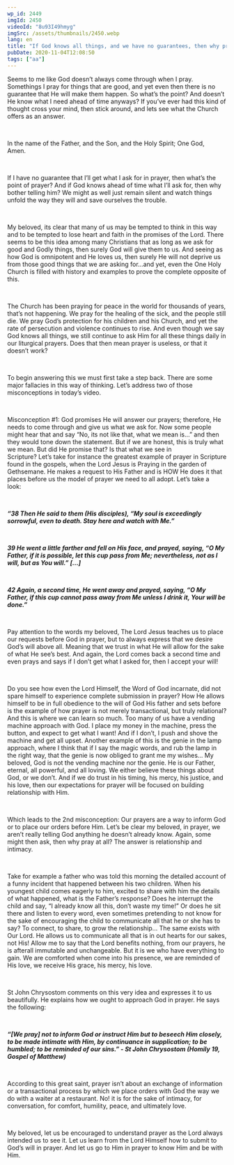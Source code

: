 ```yaml
---
wp_id: 2449
imgId: 2450
videoId: "8u93I49hmyg"
imgSrc: /assets/thumbnails/2450.webp
lang: en
title: "If God knows all things, and we have no guarantees, then why pray at all?"
pubDate: 2020-11-04T12:08:50
tags: ["aa"]
---
```


<p><span data-contrast="auto">Seems </span><span data-contrast="auto">to me like God doesn’t always come through when I pray. Somethings I pray for </span><span data-contrast="auto">things that are good</span><span data-contrast="auto">, and yet even then there is no guarantee that He will make them happen. So what’s the point? </span><span data-contrast="auto">And doesn’t He know what I need ahead of time anyways? </span><span data-contrast="auto">If you’ve ever had this kind of thought cross your mind, then stick around, and lets see what the Church offers as an answer. </span><span data-ccp-props="{&quot;201341983&quot;:0,&quot;335559739&quot;:200,&quot;335559740&quot;:276}"> </span></p>
<p>&nbsp;</p>
<p><span data-contrast="auto">In the name of the Father, and the Son, and the Holy Spirit; One God, Amen. </span><span data-ccp-props="{&quot;201341983&quot;:0,&quot;335559739&quot;:200,&quot;335559740&quot;:276}"> </span></p>
<p><span data-ccp-props="{&quot;201341983&quot;:0,&quot;335559739&quot;:200,&quot;335559740&quot;:276}"> </span></p>
<p><span data-contrast="auto">If </span><span data-contrast="auto">I have no </span><span data-contrast="auto">guarantee that </span><span data-contrast="auto">I’ll get what I ask for in prayer, t</span><span data-contrast="auto">h</span><span data-contrast="auto">en</span><span data-contrast="auto"> what’s the point of prayer? </span><span data-contrast="auto">And if God knows ahead of time what I’ll ask for, then why bother telling him? </span><span data-contrast="auto">We might as well just </span><span data-contrast="auto">remain silent and </span><span data-contrast="auto">watch things unfold the way they will and save ourselves the </span><span data-contrast="auto">trouble</span><span data-contrast="auto">. </span><span data-ccp-props="{&quot;201341983&quot;:0,&quot;335559739&quot;:200,&quot;335559740&quot;:276}"> </span></p>
<p><span data-ccp-props="{&quot;201341983&quot;:0,&quot;335559739&quot;:200,&quot;335559740&quot;:276}"> </span></p>
<p><span data-contrast="auto">My beloved, its clear that many of us may be tempted to think in this way and to be tempted to lose heart and faith in the promises of the Lord. There seems to be this idea among many Christians that as long as we ask for good and Godly things, then surely God will give them to us. And seeing as how God is omnipotent and He loves us, then surely He will not deprive us from those good things that we are asking for…and yet, even the One Holy Church is filled with history and examples to prove the complete opposite of this. </span><span data-ccp-props="{&quot;201341983&quot;:0,&quot;335559739&quot;:200,&quot;335559740&quot;:276}"> </span></p>
<p><span data-ccp-props="{&quot;201341983&quot;:0,&quot;335559739&quot;:200,&quot;335559740&quot;:276}"> </span></p>
<p><span data-contrast="auto">The Church has been praying for peace in the world for thousands of years, that’s not happening. We pray for the healing of the sick, and the people still die. We pray God’s protection for his children and his Church, and yet the rate of persecution and violence continues to rise. </span><span data-contrast="auto">And even though we say God knows all things, we still continue to ask Him for all these things daily in our liturgical prayers. </span><span data-contrast="auto">Does that then mean prayer is useless, </span><span data-contrast="auto">or that </span><span data-contrast="auto">it doesn’t work? </span><span data-ccp-props="{&quot;201341983&quot;:0,&quot;335559739&quot;:200,&quot;335559740&quot;:276}"> </span></p>
<p><span data-ccp-props="{&quot;201341983&quot;:0,&quot;335559739&quot;:200,&quot;335559740&quot;:276}"> </span></p>
<p><span data-contrast="auto">To begin answering this we must first take a step back. There are some major fallacies in this way of thinking. </span><span data-contrast="auto">Let’s address two of those misconceptions in today’s video. </span></p>
<p><span data-ccp-props="{&quot;201341983&quot;:0,&quot;335559739&quot;:200,&quot;335559740&quot;:276}"> </span></p>
<p><span data-contrast="auto">Misconception #1: God promises </span><span data-contrast="auto">He will answer our prayers; </span><span data-contrast="auto">therefore,</span><span data-contrast="auto"> He needs to come through</span><span data-contrast="auto"> and give us what we ask for</span><span data-contrast="auto">. Now some people might hear that and say “No, its not like that, what we mean is…” and then they would tone down the statement. But if we are honest, this is truly what we mean. But did He promise that? Is that what we see in Scripture? </span><span data-contrast="auto">Let’s</span><span data-contrast="auto"> take </span><span data-contrast="auto">for instance </span><span data-contrast="auto">the greatest example of prayer in Scripture found in the gospels, when the Lord Jesus is Praying in the garden of Gethsemane. He makes a request to His Father</span><span data-contrast="auto"> and is HOW H</span><span data-contrast="auto">e </span><span data-contrast="auto">does it that places before us</span><span data-contrast="auto"> the </span><span data-contrast="auto">model of </span><span data-contrast="auto">prayer</span><span data-contrast="auto"> we need to all adopt</span><span data-contrast="auto">. Let’s take a look: </span><span data-ccp-props="{&quot;201341983&quot;:0,&quot;335559739&quot;:200,&quot;335559740&quot;:276}"> </span></p>
<p><span data-ccp-props="{&quot;201341983&quot;:0,&quot;335559739&quot;:200,&quot;335559740&quot;:276}"> </span></p>
<p><b><i><span data-contrast="auto">“</span></i></b><b><i><span data-contrast="auto">38 Then He said to them</span></i></b><b><i><span data-contrast="auto"> (His disciples)</span></i></b><b><i><span data-contrast="auto">, “My soul is exceedingly sorrowful, even to death. Stay here and watch with Me.”</span></i></b><span data-ccp-props="{&quot;201341983&quot;:0,&quot;335559739&quot;:200,&quot;335559740&quot;:276}"> </span></p>
<p><span data-ccp-props="{&quot;201341983&quot;:0,&quot;335559739&quot;:200,&quot;335559740&quot;:276}"> </span></p>
<p><b><i><span data-contrast="auto">39 He went a little farther and fell on His face, and prayed, saying, “O My Father, if it is possible, let this cup pass from Me; nevertheless, not as I will, but as You will.”</span></i></b><b><i><span data-contrast="auto"> […] </span></i></b><span data-ccp-props="{&quot;201341983&quot;:0,&quot;335559739&quot;:200,&quot;335559740&quot;:276}"> </span></p>
<p><span data-ccp-props="{&quot;201341983&quot;:0,&quot;335559739&quot;:200,&quot;335559740&quot;:276}"> </span></p>
<p><b><i><span data-contrast="auto">42 Again, a second time, He went away and prayed, saying, “O My Father, if this cup cannot pass away from Me unless I drink it, Your will be done.”</span></i></b><span data-ccp-props="{&quot;201341983&quot;:0,&quot;335559739&quot;:200,&quot;335559740&quot;:276}"> </span></p>
<p><span data-ccp-props="{&quot;201341983&quot;:0,&quot;335559739&quot;:200,&quot;335559740&quot;:276}"> </span></p>
<p><span data-contrast="auto">Pay attention to the words my beloved, The Lord Jesus teaches us to place our requests before God in prayer, but to always express that we desire God’s will above all. Meaning that we trust in what He will allow for the sake of what He see’s best. And again, the Lord comes back a second time and even prays and says if I don’t get what I asked for, then I accept</span><span data-contrast="auto"> your will</span><span data-contrast="auto">! </span><span data-ccp-props="{&quot;201341983&quot;:0,&quot;335559739&quot;:200,&quot;335559740&quot;:276}"> </span></p>
<p><span data-ccp-props="{&quot;201341983&quot;:0,&quot;335559739&quot;:200,&quot;335559740&quot;:276}"> </span></p>
<p><span data-contrast="auto">Do you see</span><span data-contrast="auto"> how even the Lord Himself, the Word of God incarnate, did not spare himself to experience </span><span data-contrast="auto">complete</span><span data-contrast="auto"> submission in prayer? How He allows himself to be in full obedience to the will of God His father and sets before is the example of how prayer is not merely transactional, but truly relational? And this is where we can learn so much. Too many of us have a vending machine approach with God. I place my </span><span data-contrast="auto">money in the machine</span><span data-contrast="auto">, press the button, and expect to get what I want! And if I don’t, I push and shove the machine and get all upset. Another example of this is </span><span data-contrast="auto">the </span><span data-contrast="auto">genie in the lamp approach, where I think that if I say the magic words, and rub the lamp in the right way, that the genie is now obliged to grant me my wishes…</span><span data-contrast="auto"> My beloved, God is not the vending machine nor the genie. He is our Father, eternal, all powerful, and all loving. </span><span data-contrast="auto">We either believe these things about God, or we don’t. And if we do trust in his timing, his mercy, his justice, and his love, then o</span><span data-contrast="auto">ur </span><span data-contrast="auto">expectations for prayer will be focused on building relationship with Him. </span><span data-ccp-props="{&quot;201341983&quot;:0,&quot;335559739&quot;:200,&quot;335559740&quot;:276}"> </span></p>
<p><span data-ccp-props="{&quot;201341983&quot;:0,&quot;335559739&quot;:200,&quot;335559740&quot;:276}"> </span></p>
<p><span data-contrast="auto">Which leads to the 2</span><span data-contrast="auto">nd</span><span data-contrast="auto"> misconception: Our prayers are a way to inform God or to place our orders before Him. </span><span data-contrast="auto">Let’s be clear my beloved, in prayer, we aren’t really telling God anything he doesn’t already know.</span><span data-contrast="auto"> Again, some might then ask, then w</span><span data-contrast="auto">h</span><span data-contrast="auto">y pray at all</span><span data-contrast="auto">?</span><span data-contrast="auto"> The answer is relationship and intimacy. </span><span data-ccp-props="{&quot;201341983&quot;:0,&quot;335559739&quot;:200,&quot;335559740&quot;:276}"> </span></p>
<p><span data-ccp-props="{&quot;201341983&quot;:0,&quot;335559739&quot;:200,&quot;335559740&quot;:276}"> </span></p>
<p><span data-contrast="auto">Take for example a father who was told this morning the detailed account of a funny incident that happened between his two children. When his youngest child comes eagerly to him, excited to share with </span><span data-contrast="auto">h</span><span data-contrast="auto">im the details of what happened, what is the Father’s response? Does he </span><span data-contrast="auto">interrupt</span><span data-contrast="auto"> the child and </span><span data-contrast="auto">say,</span><span data-contrast="auto"> “I already know all this, don’t waste my time!” Or does he sit there and listen to every word, even sometimes pretending to not know for the sake of encouraging the child to communicate all that he or she has to say? </span><span data-contrast="auto">To connect, to share, to grow the relationship… </span><span data-contrast="auto">The same exists with Our Lord. He allows us to communicate all that is in out hearts for our sakes, not His! </span><span data-contrast="auto">Allow me to say that t</span><span data-contrast="auto">he Lord benefits </span><span data-contrast="auto">nothing, </span><span data-contrast="auto">from our prayers, he is </span><span data-contrast="auto">afterall</span><span data-contrast="auto"> immutable and unchangeable. B</span><span data-contrast="auto">ut </span><span data-contrast="auto">it is </span><span data-contrast="auto">we </span><span data-contrast="auto">who </span><span data-contrast="auto">have everything to gain. </span><span data-contrast="auto">We are comforted when come into his presence, we are reminded of His love, we </span><span data-contrast="auto">receive His grace, his mercy, his love. </span><span data-ccp-props="{&quot;201341983&quot;:0,&quot;335559739&quot;:200,&quot;335559740&quot;:276}"> </span></p>
<p><span data-ccp-props="{&quot;201341983&quot;:0,&quot;335559739&quot;:200,&quot;335559740&quot;:276}"> </span></p>
<p><span data-contrast="auto">St John Chrysostom comments on this very idea and express</span><span data-contrast="auto">es it</span><span data-contrast="auto"> to us beautifully</span><span data-contrast="auto">. He explains </span><span data-contrast="auto">how we ought to approach God in prayer. He says the following: </span><span data-ccp-props="{&quot;201341983&quot;:0,&quot;335559739&quot;:200,&quot;335559740&quot;:276}"> </span></p>
<p><span data-ccp-props="{&quot;201341983&quot;:0,&quot;335559739&quot;:200,&quot;335559740&quot;:276}"> </span></p>
<p><b><i><span data-contrast="auto">“[We pray] not to inform God or instruct Him but to beseech Him closely, to be made intimate with Him, by continuance in supplication; to be humbled; to be reminded of our sins.” - St John Chrysostom (Homily 19, Gospel of Matthew)</span></i></b><span data-ccp-props="{&quot;201341983&quot;:0,&quot;335559739&quot;:200,&quot;335559740&quot;:276}"> </span></p>
<p><span data-ccp-props="{&quot;201341983&quot;:0,&quot;335559739&quot;:200,&quot;335559740&quot;:276}"> </span></p>
<p><span data-contrast="auto">According to this great saint, prayer isn’t about </span><span data-contrast="auto">an exchange of information or a transactional process by which we place orders with God the way we do with a waiter at a restaurant. No! it is for the sake of intimacy, for conversation, for comfort, humility, peace, and ultimately love. </span><span data-ccp-props="{&quot;201341983&quot;:0,&quot;335559739&quot;:200,&quot;335559740&quot;:276}"> </span></p>
<p><span data-ccp-props="{&quot;201341983&quot;:0,&quot;335559739&quot;:200,&quot;335559740&quot;:276}"> </span></p>
<p><span data-contrast="auto">My beloved, let us be encouraged to understand prayer as the Lord always intended us to see it. Let us learn from the Lord Himself how to submit to God’s will in prayer. And let us go to Him in prayer to know Him and be with Him. </span><span data-ccp-props="{&quot;201341983&quot;:0,&quot;335559739&quot;:200,&quot;335559740&quot;:276}"> </span></p>
